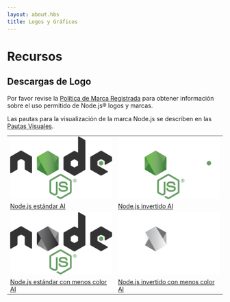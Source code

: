 ```yaml
---
layout: about.hbs
title: Logos y Gráficos
---
```


# Recursos

## Descargas de Logo

 Por favor revise la [Política de Marca Registrada](/about/trademark/) para obtener información sobre el uso permitido de Node.js&reg; logos y marcas.

 Las pautas para la visualización de la marca Node.js se describen en
 las [Pautas Visuales](/static/documents/foundation-visual-guidelines.pdf).

<table class="logos">
  <tr>
    <td class="bg-white"><a href="/static/images/logos/nodejs-new-pantone-black.ai"><img src="/static/images/logos/nodejs-new-pantone-black.png" alt="Node.js sobre fondo claro"></a></td>
    <td class="bg-node-gray"><a href="/static/images/logos/nodejs-new-pantone-white.ai"><img src="/static/images/logos/nodejs-new-pantone-white.png" alt="Node.js sobre fondo oscuro"></a></td>
  </tr>
  <tr>
    <td><a href="/static/images/logos/nodejs-new-pantone-black.ai">Node.js estándar AI</a></td>
    <td><a href="/static/images/logos/nodejs-new-pantone-white.ai">Node.js invertido AI</a></td>
  </tr>
  <tr>
    <td class="bg-white"><a href="/static/images/logos/nodejs-new-black.ai"><img src="/static/images/logos/nodejs-new-black.png" alt="Node.js sobre fondo claro"></a></td>
    <td class="bg-node-gray"><a href="/static/images/logos/nodejs-new-white.ai"><img src="/static/images/logos/nodejs-new-white.png" alt="Node.js sobre fondo oscuro"></a></td>
  </tr>
  <tr>
    <td><a href="/static/images/logos/nodejs-new-black.ai">Node.js estándar con menos color AI</a></td>
    <td><a href="/static/images/logos/nodejs-new-white.ai">Node.js invertido con menos color AI</a></td>
  </tr>
</table>
